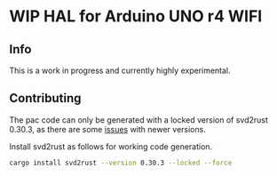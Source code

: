 # WIP HAL for Arduino UNO r4 WIFI
## Info
This is a  work in progress and currently highly experimental.

## Contributing
The pac code can only be generated with a locked version of svd2rust 0.30.3,
as there are some [issues](https://github.com/rust-embedded/svd2rust/issues/852) with newer versions.

Install svd2rust as follows for working code generation.
```bash
cargo install svd2rust --version 0.30.3 --locked --force
```
